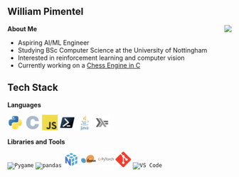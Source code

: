 ## William Pimentel
<img align="right" src="https://github-readme-streak-stats.herokuapp.com/?user=W1lli4mP&hide_border=true&background=00000000&ring=00CEC9&fire=00CEC9&currStreakNum=FFFFFF&currStreakLabel=00CEC9&sideNums=FFFFFF&sideLabels=00CEC9&dates=7F7F7F">

**About Me**
- Aspiring AI/ML Engineer
- Studying BSc Computer Science at the University of Nottingham
- Interested in reinforcement learning and computer vision
- Currently working on a [Chess Engine in C](https://github.com/W1lli4mP/Chess-Engine-In-C)

## Tech Stack

**Languages**
    
<code><img height="35" src="https://raw.githubusercontent.com/github/explore/master/topics/python/python.png"></code>
<code><img height="35" src="https://raw.githubusercontent.com/github/explore/master/topics/c/c.png"></code>
<code><img height="35" src="https://raw.githubusercontent.com/github/explore/master/topics/javascript/javascript.png"></code>
<code><img height="35" src="https://raw.githubusercontent.com/github/explore/master/topics/powershell/powershell.png"></code>
<code><img height="35" src="https://raw.githubusercontent.com/github/explore/master/topics/java/java.png"></code>
<code><img height="35" src="https://raw.githubusercontent.com/github/explore/master/topics/haskell/haskell.png"></code>

**Libraries and Tools**

<code><img height="40" src="https://www.pygame.org/docs/_images/pygame_logo.png" title="Pygame"></code>
<code><img height="40" src="https://raw.githubusercontent.com/pandas-dev/pandas/master/web/pandas/static/img/pandas.svg" title="pandas"></code>
<code><img height="35" src="https://raw.githubusercontent.com/github/explore/master/topics/numpy/numpy.png"></code>
<code><img height="35" src="https://raw.githubusercontent.com/github/explore/master/topics/scikit-learn/scikit-learn.png"></code>
<code><img height="35" src="https://raw.githubusercontent.com/github/explore/master/topics/pytorch/pytorch.png"></code>
<code><img height="35" src="https://raw.githubusercontent.com/github/explore/master/topics/git/git.png"></code>
<code><img height="35" src="https://cdn.svgporn.com/logos/visual-studio-code.svg" title="VS Code"></code>

<!--
**W1lli4mP/W1lli4mP** is a ✨ _special_ ✨ repository because its `README.md` (this file) appears on your GitHub profile.

Here are some ideas to get you started:

- 🔭 I’m currently working on ...
- 🌱 I’m currently learning ...
- 👯 I’m looking to collaborate on ...
- 🤔 I’m looking for help with ...
- 💬 Ask me about ...
- 📫 How to reach me: ...
- 😄 Pronouns: ...
- ⚡ Fun fact: ...
-->

